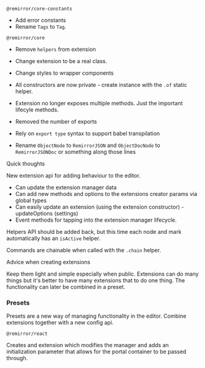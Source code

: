 `@remirror/core-constants`

- Add error constants
- Rename `Tags` to `Tag`.

`@remirror/core`

- Remove `helpers` from extension
- Change extension to be a real class.
- Change styles to wrapper components
- All constructors are now private - create instance with the `.of` static helper.
- Extension no longer exposes multiple methods. Just the important lifecyle methods.
- Removed the number of exports
- Rely on `export type` syntax to support babel transpilation

- Rename `ObjectNode` to `RemirrorJSON` and `ObjectDocNode` to `RemirrorJSONDoc` or something along
  those lines

Quick thoughts

New extension api for adding behaviour to the editor.

- Can update the extension manager data
- Can add new methods and options to the extensions creator params via global types
- Can easily update an extension (using the extension constructor) - updateOptions (settings)
- Event methods for tapping into the extension manager lifecycle.

Helpers API should be added back, but this time each node and mark automatically has an `isActive`
helper.

Commands are chainable when called with the `.chain` helper.

Advice when creating extensions

Keep them light and simple especially when public. Extensions can do many things but it's better to
have many extensions that to do one thing. The functionality can later be combined in a preset.

### Presets

Presets are a new way of managing functionality in the editor. Combine extensions together with a
new config api.

`@remirror/react`

Creates and extension which modifies the manager and adds an initialization parameter that allows
for the portal container to be passed through.
